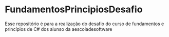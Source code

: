 # FundamentosPrincipiosDesafio
Esse repositório é para a realização do desafio do curso de fundamentos e princípios de C# dos alunso da aescoladesoftware
